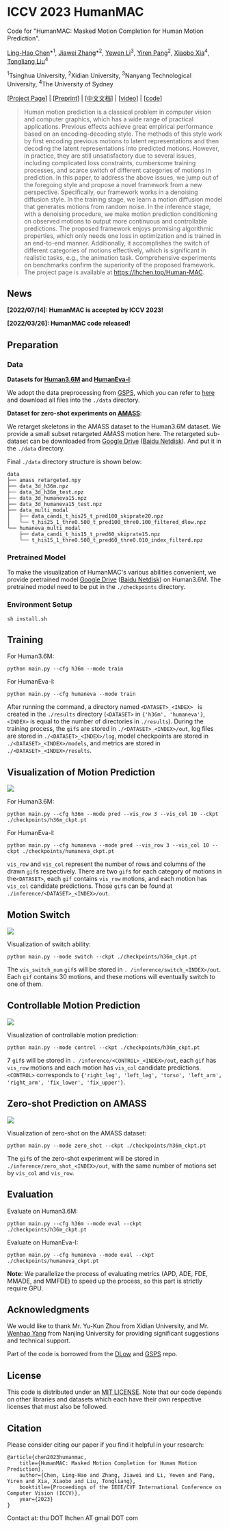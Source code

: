 # ICCV 2023 HumanMAC

Code for "HumanMAC: Masked Motion Completion for Human Motion Prediction".

[Ling-Hao Chen](https://lhchen.top/)\*<sup>1</sup>, [Jiawei Zhang](https://zjwsite.github.io/)\*<sup>2</sup>, [Yewen Li](https://scholar.google.com/citations?user=W5796yEAAAAJ)<sup>3</sup>, [Yiren Pang](https://www.linkedin.com/in/yrpang/)<sup>2</sup>, [Xiaobo Xia](https://xiaoboxia.github.io/)<sup>4</sup>, [Tongliang Liu](https://tongliang-liu.github.io/)<sup>4</sup>

<sup>1</sup>Tsinghua University, <sup>2</sup>Xidian University, <sup>3</sup>Nanyang Technological University, <sup>4</sup>The University of Sydney

[[Project Page](https://lhchen.top/Human-MAC/)] | [[Preprint](https://arxiv.org/abs/2302.03665)] | [[中文文档](doc-CN/README.md)] | [[video](https://www.youtube.com/watch?v=vfde9GdUHBs)] | [[code](https://github.com/LinghaoChan/HumanMAC)]

> Human motion prediction is a classical problem in computer vision and computer graphics, which has a wide range of practical applications. Previous effects achieve great empirical performance based on an encoding-decoding style. The methods of this style work by first encoding previous motions to latent representations and then decoding the latent representations into predicted motions. However, in practice, they are still unsatisfactory due to several issues, including complicated loss constraints, cumbersome training processes, and scarce switch of different categories of motions in prediction. In this paper, to address the above issues, we jump out of the foregoing style and propose a novel framework from a new perspective. Specifically, our framework works in a denoising diffusion style. In the training stage, we learn a motion diffusion model that generates motions from random noise. In the inference stage, with a denoising procedure, we make motion prediction conditioning on observed motions to output more continuous and controllable predictions. The proposed framework enjoys promising algorithmic properties, which only needs one loss in optimization and is trained in an end-to-end manner. Additionally, it accomplishes the switch of different categories of motions effectively, which is significant in realistic tasks, e.g., the animation task. Comprehensive experiments on benchmarks confirm the superiority of the proposed framework. The project page is available at https://lhchen.top/Human-MAC.

## News

**[2022/07/14]: HumanMAC is accepted by ICCV 2023!**

**[2022/03/26]: HumanMAC code released!**

## Preparation

### Data

**Datasets for [Human3.6M](http://vision.imar.ro/human3.6m/description.php) and [HumanEva-I](http://humaneva.is.tue.mpg.de/)**:

We adopt the data preprocessing from [GSPS](https://github.com/wei-mao-2019/gsps), which you can refer to [here](https://drive.google.com/drive/folders/1sb1n9l0Na5EqtapDVShOJJ-v6o-GZrIJ) and download all files into the `./data` directory.

**Dataset for zero-shot experiments on [AMASS](https://amass.is.tue.mpg.de/)**:

We retarget skeletons in the AMASS dataset to the Human3.6M dataset. We provide a small subset retargeted AMASS motion here. The retargeted sub-dataset can be downloaded from [Google Drive](https://drive.google.com/file/d/1ysXf0rpxNqx3FScIf5hkk7JIyM_54aLW/view) ([Baidu Netdisk](https://pan.baidu.com/s/1vljNdr7CwBgYlF2QX8S5EA?pwd=qnue)). And put it in the `./data` directory.

Final `./data` directory structure is shown below:

```
data
├── amass_retargeted.npy
├── data_3d_h36m.npz
├── data_3d_h36m_test.npz
├── data_3d_humaneva15.npz
├── data_3d_humaneva15_test.npz
├── data_multi_modal
│   ├── data_candi_t_his25_t_pred100_skiprate20.npz
│   └── t_his25_1_thre0.500_t_pred100_thre0.100_filtered_dlow.npz
└── humaneva_multi_modal
    ├── data_candi_t_his15_t_pred60_skiprate15.npz
    └── t_his15_1_thre0.500_t_pred60_thre0.010_index_filterd.npz
```

### Pretrained Model

To make the visualization of HumanMAC's various abilities convenient, we provide pretrained model [Google Drive](https://drive.google.com/file/d/1Jah4aIbrsSRTBqSxzT-MI55fD62PGxCT/view?usp=sharing)  ([Baidu Netdisk](https://pan.baidu.com/s/1kX88ya6J7j-pG46Se12Xkg?pwd=haj8)) on Human3.6M. The pretrained model need to be put in the `./checkpoints` directory.

### Environment Setup

```
sh install.sh
```

## Training

For Human3.6M:

```
python main.py --cfg h36m --mode train
```

For HumanEva-I:

```
python main.py --cfg humaneva --mode train
```

After running the command, a directory named `<DATASET>_<INDEX> ` is created in the `./results` directory (`<DATASET>` in `{'h36m', 'humaneva'}`, `<INDEX>` is equal to the number of directories in `./results`). During the training process, the `gif`s are stored in `./<DATASET>_<INDEX>/out`, log files are stored in `./<DATASET>_<INDEX>/log`, model checkpoints are stored in `./<DATASET>_<INDEX>/models`, and metrics are stored in `./<DATASET>_<INDEX>/results`.

## Visualization of Motion Prediction

![](./demos/pred.gif)

For Human3.6M:

```
python main.py --cfg h36m --mode pred --vis_row 3 --vis_col 10 --ckpt ./checkpoints/h36m_ckpt.pt
```

For HumanEva-I:

```
python main.py --cfg humaneva --mode pred --vis_row 3 --vis_col 10 --ckpt ./checkpoints/humaneva_ckpt.pt
```

`vis_row` and `vis_col` represent the number of rows and columns of the drawn `gif`s respectively. There are two `gif`s for each category of motions in the`<DATASET>`, each `gif` contains `vis_row` motions, and each motion has `vis_col` candidate predictions. Those `gif`s can be found at `./inference/<DATASET>_<INDEX>/out`.

## Motion Switch

![](/demos/switch.gif)

Visualization of switch ability: 

```
python main.py --mode switch --ckpt ./checkpoints/h36m_ckpt.pt
```

The `vis_switch_num` `gif`s will be stored in `. /inference/switch_<INDEX>/out`. Each `gif` contains 30 motions, and these motions will eventually switch to one of them.

## Controllable Motion Prediction

![](./demos/control.gif)

Visualization of controllable motion prediction: 

```
python main.py --mode control --ckpt ./checkpoints/h36m_ckpt.pt
```

7 `gif`s will be stored in `. /inference/<CONTROL>_<INDEX>/out`, each `gif` has `vis_row` motions and each motion has `vis_col` candidate predictions. `<CONTROL>` corresponds to `{'right_leg', 'left_leg', 'torso', 'left_arm', 'right_arm', 'fix_lower', 'fix_upper'}`.

## Zero-shot Prediction on AMASS

![](./demos/zero_shot.gif)

Visualization of zero-shot on the AMASS dataset:

```
python main.py --mode zero_shot --ckpt ./checkpoints/h36m_ckpt.pt
```

The `gif`s of the zero-shot experiment will be stored in `./inference/zero_shot_<INDEX>/out`, with the same number of motions set by `vis_col` and `vis_row`.

## Evaluation

Evaluate on Human3.6M:

```
python main.py --cfg h36m --mode eval --ckpt ./checkpoints/h36m_ckpt.pt
```

Evaluate on HumanEva-I:

```
python main.py --cfg humaneva --mode eval --ckpt ./checkpoints/humaneva_ckpt.pt
```

**Note**: We parallelize the process of evaluating metrics (APD, ADE, FDE, MMADE, and MMFDE) to speed up the process, so this part is strictly require GPU.

## Acknowledgments

We would like to thank Mr. Yu-Kun Zhou from Xidian University, and Mr. [Wenhao Yang](http://www.lamda.nju.edu.cn/yangwh/) from Nanjing University for providing significant suggestions and technical support.

Part of the code is borrowed from the [DLow](https://github.com/Khrylx/DLow) and [GSPS](https://github.com/wei-mao-2019/gsps) repo.

## License

This code is distributed under an [MIT LICENSE](https://github.com/LinghaoChan/HumanMAC/blob/main/LICENSE). Note that our code depends on other libraries and datasets which each have their own respective licenses that must also be followed.

## Citation

Please consider citing our paper if you find it helpful in your research:

```
@article{chen2023humanmac,
	title={HumanMAC: Masked Motion Completion for Human Motion Prediction},
	author={Chen, Ling-Hao and Zhang, Jiawei and Li, Yewen and Pang, Yiren and Xia, Xiaobo and Liu, Tongliang},
	booktitle={Proceedings of the IEEE/CVF International Conference on Computer Vision (ICCV)},
	year={2023}
}
```


Contact at: thu DOT lhchen AT gmail DOT com

